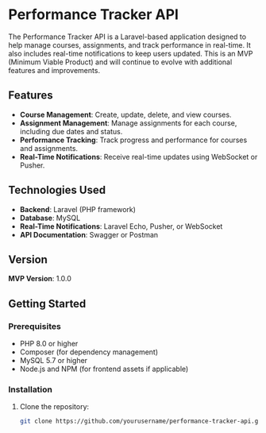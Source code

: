 # Performance Tracker API

The Performance Tracker API is a Laravel-based application designed to help manage courses, assignments, and track performance in real-time. It also includes real-time notifications to keep users updated. This is an MVP (Minimum Viable Product) and will continue to evolve with additional features and improvements.

## Features

- **Course Management**: Create, update, delete, and view courses.
- **Assignment Management**: Manage assignments for each course, including due dates and status.
- **Performance Tracking**: Track progress and performance for courses and assignments.
- **Real-Time Notifications**: Receive real-time updates using WebSocket or Pusher.

## Technologies Used

- **Backend**: Laravel (PHP framework)
- **Database**: MySQL
- **Real-Time Notifications**: Laravel Echo, Pusher, or WebSocket
- **API Documentation**: Swagger or Postman

## Version

**MVP Version**: 1.0.0

## Getting Started

### Prerequisites

- PHP 8.0 or higher
- Composer (for dependency management)
- MySQL 5.7 or higher
- Node.js and NPM (for frontend assets if applicable)

### Installation

1. Clone the repository:
   ```bash
   git clone https://github.com/yourusername/performance-tracker-api.git
